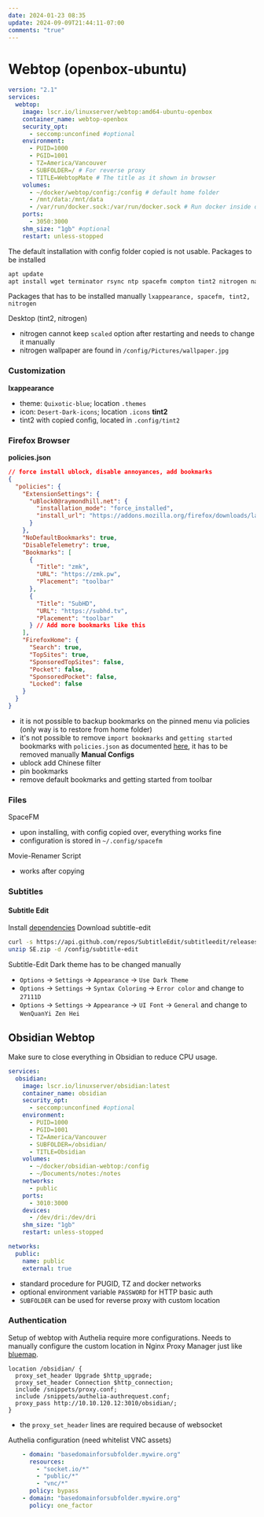 ```yaml
---
date: 2024-01-23 08:35
update: 2024-09-09T21:44:11-07:00
comments: "true"
---
```

# Webtop (openbox-ubuntu)

```yaml
version: "2.1"
services:
  webtop:
    image: lscr.io/linuxserver/webtop:amd64-ubuntu-openbox
    container_name: webtop-openbox
    security_opt:
      - seccomp:unconfined #optional
    environment:
      - PUID=1000
      - PGID=1001
      - TZ=America/Vancouver
      - SUBFOLDER=/ # For reverse proxy
      - TITLE=WebtopMate # The title as it shown in browser
    volumes:
      - ~/docker/webtop/config:/config # default home folder
      - /mnt/data:/mnt/data
      - /var/run/docker.sock:/var/run/docker.sock # Run docker inside docker
    ports:
      - 3050:3000
    shm_size: "1gb" #optional
    restart: unless-stopped
```

The default installation with config folder copied is not usable. Packages to be installed
```python
apt update
apt install wget terminator rsync ntp spacefm compton tint2 nitrogen nano lxappearance mousepad unrar unzip xarchiver mono-complete libhunspell-dev p7zip libmpv-dev tesseract-ocr vlc ffmpeg fonts-wqy-zenhei language-pack-zh-hans mediainfo mediainfo-gui p7zip
```

Packages that has to be installed manually
`lxappearance, spacefm, tint2, nitrogen`

Desktop (tint2, nitrogen)
- nitrogen cannot keep `scaled` option after restarting and needs to change it manually
- nitrogen wallpaper are found in `/config/Pictures/wallpaper.jpg`

### Customization
**lxappearance**
- theme: `Quixotic-blue`; location `.themes`
- icon: `Desert-Dark-icons`; location `.icons`
**tint2**
- tint2 with copied config, located in `.config/tint2`

### Firefox Browser
**policies.json**
```json
// force install ublock, disable annoyances, add bookmarks
{
  "policies": {
    "ExtensionSettings": {
      "uBlock0@raymondhill.net": {
        "installation_mode": "force_installed",
        "install_url": "https://addons.mozilla.org/firefox/downloads/latest/ublock-origin/latest.xpi"
      }
    },
    "NoDefaultBookmarks": true,
    "DisableTelemetry": true,
    "Bookmarks": [
      {
        "Title": "zmk",
        "URL": "https://zmk.pw",
        "Placement": "toolbar"
      },
      {
        "Title": "SubHD",
        "URL": "https://subhd.tv",
        "Placement": "toolbar"
      } // Add more bookmarks like this
    ],
    "FirefoxHome": {
      "Search": true,
      "TopSites": true,
      "SponsoredTopSites": false,
      "Pocket": false,
      "SponsoredPocket": false,
      "Locked": false
    }
  }
}

```
- it is not possible to backup bookmarks on the pinned menu via policies (only way is to restore from home folder)
- it's not possible to remove `import bookmarks` and `getting started` bookmarks with `policies.json` as documented [here](https://mozilla.github.io/policy-templates/#nodefaultbookmarks), it has to be removed manually
**Manual Configs**
- ublock add Chinese filter
- pin bookmarks
- remove default bookmarks and getting started from toolbar
### Files

SpaceFM
- upon installing, with config copied over, everything works fine
- configuration is stored in `~/.config/spacefm`

Movie-Renamer Script
- works after copying

### Subtitles
#### Subtitle Edit
Install [dependencies](https://www.nikse.dk/subtitleedit/help#linux)
Download subtitle-edit
```bash
curl -s https://api.github.com/repos/SubtitleEdit/subtitleedit/releases/latest | grep -E "browser_download_url.*SE[0-9]*\.zip" | cut -d : -f 2,3 | tr -d \" | wget -qi - -O SE.zip
unzip SE.zip -d /config/subtitle-edit
```
Subtitle-Edit Dark theme has to be changed manually
- `Options` -> `Settings` -> `Appearance` -> `Use Dark Theme`
- `Options` -> `Settings` -> `Syntax Coloring` -> `Error color` and change to `27111D`
- `Options` -> `Settings` -> `Appearance` -> `UI Font` -> `General` and change to `WenQuanYi Zen Hei`
## Obsidian Webtop

Make sure to close everything in Obsidian to reduce CPU usage.

```yaml
services:
  obsidian:
    image: lscr.io/linuxserver/obsidian:latest
    container_name: obsidian
    security_opt:
      - seccomp:unconfined #optional
    environment:
      - PUID=1000
      - PGID=1001
      - TZ=America/Vancouver
      - SUBFOLDER=/obsidian/
      - TITLE=Obsidian
    volumes:
      - ~/docker/obsidian-webtop:/config
      - ~/Documents/notes:/notes
    networks:
      - public
    ports:
      - 3010:3000
    devices:
      - /dev/dri:/dev/dri
    shm_size: "1gb"
    restart: unless-stopped

networks:
  public:
    name: public
    external: true
```

- standard procedure for PUGID, TZ and docker networks
- optional environment variable `PASSWORD` for HTTP basic auth
- `SUBFOLDER` can be used for reverse proxy with custom location
### Authentication
Setup of webtop with Authelia require more configurations. Needs to manually configure the custom location in Nginx Proxy Manager just like [bluemap](Minecraft/bluemap.md).
```nginx
location /obsidian/ {
  proxy_set_header Upgrade $http_upgrade;
  proxy_set_header Connection $http_connection;
  include /snippets/proxy.conf;
  include /snippets/authelia-authrequest.conf;
  proxy_pass http://10.10.120.12:3010/obsidian/;
}
```

- the `proxy_set_header` lines are required because of websocket

Authelia configuration (need whitelist VNC assets)
```yaml
    - domain: "basedomainforsubfolder.mywire.org"
      resources:
        - "socket.io/*"
        - "public/*"
        - "vnc/*"
      policy: bypass
    - domain: "basedomainforsubfolder.mywire.org"
      policy: one_factor

```

